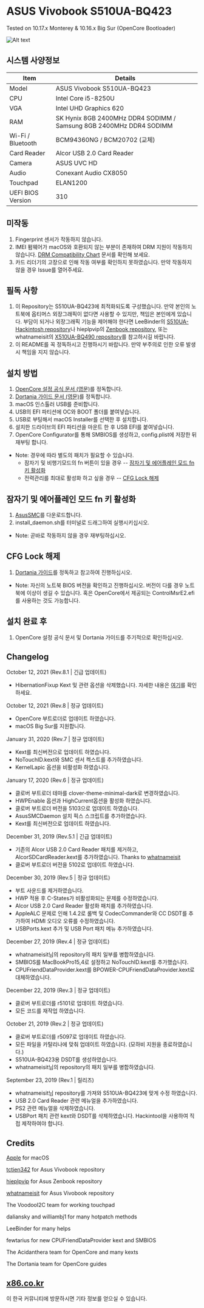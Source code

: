 # ASUS Vivobook S510UA-BQ423

Tested on 10.17.x Monterey & 10.16.x Big Sur (OpenCore Bootloader) 

![Alt text](https://ivanov-audio.com/wp-content/uploads/2014/01/Hackintosh-Featured-Image.png)

## 시스템 사양정보

| Item | Details |
| - | - |
| Model | ASUS Vivobook S510UA-BQ423 |
| CPU | Intel Core i5-8250U |
| VGA | Intel UHD Graphics 620 |
| RAM | SK Hynix 8GB 2400MHz DDR4 SODIMM / Samsung 8GB 2400MHz DDR4 SODIMM |
| Wi-Fi / Bluetooth | BCM94360NG / BCM20702 (교체) |
| Card Reader | Alcor USB 2.0 Card Reader |
| Camera | ASUS UVC HD |
| Audio | Conexant Audio CX8050 |
| Touchpad | ELAN1200 |
| UEFI BIOS Version | 310 |

## 미작동

1. Fingerprint 센서가 작동하지 않습니다.
2. IMEI 펌웨어가 macOS와 호환되지 않는 부분이 존재하여 DRM 지원이 작동하지 않습니다. [DRM Compatibility Chart](https://github.com/acidanthera/WhateverGreen/blob/master/Manual/FAQ.Chart.md) 문서를 확인해 보세요.
3. 카드 리더기의 고장으로 인해 작동 여부를 확인하지 못하였습니다. 만약 작동하지 않을 경우 Issue를 열어주세요.

## 필독 사항

1. 이 Repository는 S510UA-BQ423에 최적화되도록 구성했습니다. 만약 본인의 노트북에 옵티머스 외장그래픽이 없다면 사용할 수 있지만, 책임은 본인에게 있습니다. 부담이 되거나 외장그래픽 기능을 제어해야 한다면 LeeBinder의 [S510UA-Hackintosh repository](https://github.com/LeeBinder/Asus-Vivobook-S510UA-Hackintosh)나 hieplpvip의 [Zenbook repository](https://github.com/hieplpvip/ASUS-ZENBOOK-HACKINTOSH), 또는 whatnameisit의 [X510UA-BQ490 repository](https://github.com/whatnameisit/Asus-Vivobook-X510UA-BQ490-Hackintosh)를 참고하시길 바랍니다.
2. 이 README를 꼭 정독하시고 진행하시기 바랍니다. 만약 부주의로 인한 오류 발생 시 책임을 지지 않습니다.

## 설치 방법

1. [OpenCore 설정 공식 문서 (영문)](https://github.com/acidanthera/OpenCorePkg/blob/master/Docs/Configuration.pdf)를 정독합니다.
2. [Dortania 가이드 문서 (영문)](https://dortania.github.io/getting-started/)를 정독합니다.
3. macOS 인스톨러 USB를 준비합니다.
4. USB의 EFI 파티션에 OC와 BOOT 폴더를 붙여넣습니다.
5. USB로 부팅해서 macOS Installer를 선택한 후 설치합니다.
6. 설치한 드라이브의 EFI 파티션을 마운트 한 후 USB EFI를 붙여넣습니다.
7. OpenCore Configurator를 통해 SMBIOS를 생성하고, config.plist에 저장한 뒤 재부팅 합니다.
- Note: 경우에 따라 별도의 패치가 필요할 수 있습니다.
   - 잠자기 및 비행기모드의 fn 버튼이 있을 경우 -- [잠자기 및 에어플레인 모드 fn 키 활성화](#잠자기-및-에어플레인-모드-fn-키-활성화)
   - 전력관리를 최대로 활성화 하고 싶을 경우 -- [CFG Lock 해제](#cfg-lock-해제)

## 잠자기 및 에어플레인 모드 fn 키 활성화

1. [AsusSMC](https://github.com/hieplpvip/AsusSMC/releases)를 다운로드합니다.
2. install_daemon.sh를 터미널로 드래그하여 실행시키십시오.
- Note: 곧바로 작동하지 않을 경우 재부팅하십시오.

## CFG Lock 해제

1. [Dortania 가이드](https://dortania.github.io/OpenCore-Post-Install/misc/msr-lock.html)를 정독하고 참고하여 진행하십시오.
- Note: 자신의 노트북 BIOS 버전을 확인하고 진행하십시오. 버전이 다를 경우 노트북에 이상이 생길 수 있습니다. 혹은 OpenCore에서 제공되는 ControlMsrE2.efi를 사용하는 것도 가능합니다.

## 설치 완료 후
 
1. OpenCore 설정 공식 문서 및 Dortania 가이드를 주기적으로 확인하십시오.

## Changelog

October 12, 2021 (Rev.8.1 | 긴급 업데이트)
- HibernationFixup Kext 및 관련 옵션을 삭제했습니다. 자세한 내용은 [여기](https://github.com/hieplpvip/AsusSMC/issues/103)를 확인하세요.

October 12, 2021 (Rev.8 | 정규 업데이트)
- OpenCore 부트로더로 업데이트 하였습니다.
- macOS Big Sur를 지원합니다.

January 31, 2020 (Rev.7 | 정규 업데이트)
- Kext를 최신버전으로 업데이트 하였습니다.
- NoTouchID.kext와 SMC 센서 켁스트를 추가하였습니다.
- KernelLapic 옵션을 비활성화 하였습니다.

January 17, 2020 (Rev.6 | 정규 업데이트)
- 클로버 부트로더 테마를 clover-theme-minimal-dark로 변경하였습니다.
- HWPEnable 옵션과 HighCurrent옵션을 활성화 하였습니다.
- 클로버 부트로더 버전을 5103으로 업데이트 하였습니다.
- AsusSMCDaemon 설치 픽스 스크립트를 추가하였습니다.
- Kext를 최신버전으로 업데이트 하였습니다.

December 31, 2019 (Rev.5.1 | 긴급 업데이트)
- 기존의 Alcor USB 2.0 Card Reader 패치를 제거하고, AlcorSDCardReader.kext를 추가하였습니다. Thanks to [whatnameisit](https://github.com/whatnameisit)
- 클로버 부트로더 버전을 5102로 업데이트 하였습니다.

December 30, 2019 (Rev.5 | 정규 업데이트)
- 부트 사운드를 제거하였습니다.
- HWP 적용 후 C-States가 비활성화되는 문제를 수정하였습니다.
- Alcor USB 2.0 Card Reader 활성화 패치를 추가하였습니다.
- AppleALC 문제로 인해 1.4.2로 롤백 및 CodecCommander와 CC DSDT를 추가하여 HDMI 오디오 오류를 수정하였습니다.
- USBPorts.kext 추가 및 USB Port 패치 메뉴 추가하였습니다.

December 27, 2019 (Rev.4 | 정규 업데이트)
- whatnameisit님의 repository의 패치 일부를 병합하였습니다.
- SMBIOS를 MacBookPro15,4로 설정하고 NoTouchID.kext를 추가했습니다.
- CPUFriendDataProvider.kext를 BPOWER-CPUFriendDataProvider.kext로 대체하였습니다.

December 22, 2019 (Rev.3 | 정규 업데이트)
- 클로버 부트로더를 r5101로 업데이트 하였습니다.
- 모든 코드를 재작업 하였습니다.

October 21, 2019 (Rev.2 | 정규 업데이트)
- 클로버 부트로더를 r5097로 업데이트 하였습니다.
- 모든 파일을 카탈리나에 맞춰 업데이트 하였습니다. (모하비 지원을 종료하였습니다.)
- S510UA-BQ423용 DSDT를 생성하였습니다.
- whatnameisit님의 repository의 패치 일부를 병합하였습니다.

September 23, 2019 (Rev.1 | 릴리즈)
- whatnameisit님 repository를 가져와 S510UA-BQ423에 맞게 수정 하였습니다.
- USB 2.0 Card Reader 관련 메뉴얼을 추가하였습니다.
- PS2 관련 메뉴얼을 삭제하였습니다.
- USBPort 패치 관련 kext와 DSDT를 삭제하였습니다. Hackintool을 사용하여 직접 제작하여야 합니다.

## Credits

[Apple](https://apple.com) for macOS

[tctien342](https://github.com/tctien342) for Asus Vivobook repository

[hieplpvip](https://github.com/hieplpvip) for Asus Zenbook repository

[whatnameisit](https://github.com/whatnameisit) for Asus Vivobook repository

The VoodooI2C team for working touchpad

daliansky and williambj1 for many hotpatch methods

LeeBinder for many helps

fewtarius for new CPUFriendDataProvider kext and SMBIOS

The Acidanthera team for OpenCore and many kexts

The Dortania team for OpenCore guides

## [x86.co.kr](https://x86.co.kr)
이 한국 커뮤니티에 방문하시면 기타 정보를 얻으실 수 있습니다.
